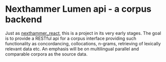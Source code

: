 Nexthammer Lumen api - a corpus backend
=================================

Just as [nexthammer_react](https://github.com/tunicorpora/nexthammer_react),
this is a project in its very early stages. The goal is to provide a RESTful
api for a corpus interface providing such functionality as concordancing,
collocations, n-grams, retrieving of lexically relevant data etc. An emphasis
will be on multilingual parallel and comparable corpora as the source data.

